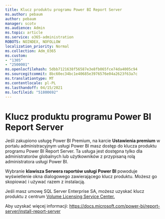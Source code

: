 ```yaml
---
title: Klucz produktu programu Power BI Report Server
ms.author: pebaum
author: pebaum
manager: scotv
ms.audience: Admin
ms.topic: article
ms.service: o365-administration
ROBOTS: NOINDEX, NOFOLLOW
localization_priority: Normal
ms.collection: Adm_O365
ms.custom:
- "1305"
- "2500001"
ms.openlocfilehash: 5dbb7121638f56587e3e8fb065fce74da4005c94
ms.sourcegitcommit: 8bc60ec34bc1e40685e3976576e04a2623f63a7c
ms.translationtype: MT
ms.contentlocale: pl-PL
ms.lasthandoff: 04/15/2021
ms.locfileid: "51800692"
---
```

# <a name="power-bi-report-server-product-key"></a>Klucz produktu programu Power BI Report Server

Jeśli zakupiono usługę Power BI Premium, na karcie **Ustawienia premium** w portalu administracyjnym usługi Power BI masz dostęp do klucza produktu programu Power BI Report Server. Ta usługa jest dostępna tylko dla administratorów globalnych lub użytkowników z przypisaną rolą administratora usługi Power BI.

Wybranie **klawisza Serwera raportów usługi Power BI** powoduje wyświetlenie okna dialogowego zawierającego klucz produktu. Możesz go skopiować i używać razem z instalacją.

Jeśli masz umowę SQL Server Enterprise SA, możesz uzyskać klucz produktu z centrum [Volume Licensing Service Center.](https://www.microsoft.com/Licensing/servicecenter/)

Aby uzyskać więcej informacji: https://docs.microsoft.com/power-bi/report-server/install-report-server
